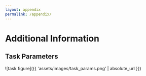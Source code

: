 ```yaml
---
layout: appendix
permalink: /appendix/
---
```


# Additional Information

## Task Parameters
![task figure]({{ 'assets/images/task_params.png' | absolute_url }})
